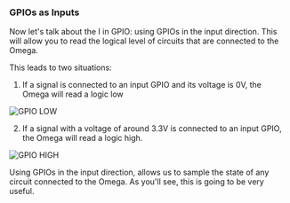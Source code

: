 ### GPIOs as Inputs

Now let's talk about the I in GPIO: using GPIOs in the input direction. This will allow you to read the logical level of circuits that are connected to the Omega.

This leads to two situations:

1. If a signal is connected to an input GPIO and its voltage is 0V, the Omega will read a logic low

![GPIO LOW](https://raw.githubusercontent.com/OnionIoT/Onion-Docs/master/Omega2/Kit-Guides/img/shared-gpio-input-low.jpg)

2. If a signal with a voltage of around 3.3V is connected to an input GPIO, the Omega will read a logic high.

![GPIO HIGH](https://raw.githubusercontent.com/OnionIoT/Onion-Docs/master/Omega2/Kit-Guides/img/shared-gpio-input-high.jpg)

<!-- // DONE: IMAGE: add illustrations of: 1) gpio connected to ground, reading logical low, 2) gpio connected to Vcc, reading logical high -> USE FRITZING FOR THIS -->


Using GPIOs in the input direction, allows us to sample the state of any circuit connected to the Omega. As you'll see, this is going to be very useful.
